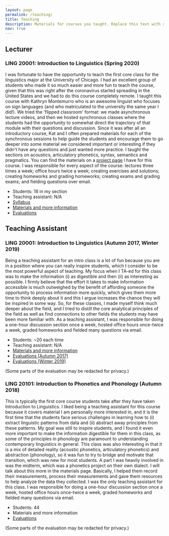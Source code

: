 ```yaml
---
layout: page
permalink: /teaching/
title: Teaching
description: Materials for courses you taught. Replace this text with your description.
nav: true
---
```


## Lecturer
### LING 20001: Introduction to Linguistics (Spring 2020)

I was fortunate to have the opportunity to teach the first core class for the linguistics major at the University of Chicago. I had an excellent group of students who made it so much easier and more fun to teach the course, given that this was right after the coronavirus started spreading in the United States and we had to do this course completely remote. I taught this course with Kathryn Montemurro who is an awesome linguist who focuses on sign languages (and who matriculated to the university the same year I did!). We tried the 'flipped classroom' format: we made asynchronous lecture videos, and then we hosted synchronous classes where the students had the opportunity to somewhat direct the trajectory of that module with their questions and discussion. Since it was after all an introductory course, Kat and I often prepared materials for each of the synchronous sessions to help guide the students and encourage them to go deeper into some material we considered important or interesting if they didn't have any questions and just wanted more practice. I taught the sections on acoustics, articulatory phonetics, syntax, semantics and pragmatics. You can find the materials on a [project page](https://rhodb.github.io/projects/teaching-intro) I have for this course. I was responsible for every aspect of the course: lectures three times a week; office hours twice a week; creating exercises and solutions; creating homeworks and grading homeworks; creating exams and grading exams; and fielding questions over email.

* Students: 18 in my section
* Teaching assistant: N/A
* <a href= "{{ '/assets/pdf/200406_SyllabusRhodes.pdf' | relative_url }}">Syllabus</a>
* [Materials and more information](https://rhodb.github.io/projects/teaching-intro)
* <a href= "{{ '/assets/pdf/210108_course-evaluation.pdf' | relative_url }}">Evaluations</a>


## Teaching Assistant
### LING 20001: Introduction to Linguistics (Autumn 2017, Winter 2019)

Being a teaching assistant for an intro class is a lot of fun because you are in a position where you can really inspire students, which I consider to be the most powerful aspect of teaching. My focus when I TA-ed for this class was to make the information (i) as digestible and then (ii) as interesting as possible. I firmly believe that the effort it takes to make information accessible is much outweighed by the benefit of affording someone the opportunity to process information more quickly, which gives them more time to think deeply about it and this I argue increases the chance they will be inspired in some way. So, for these classes, I made myself think much deeper about the field, and I tried to distill the core analytical principles of the field as well as find connections to other fields the students may have been more familiar with. As a teaching assistant, I was responsible for doing a one-hour discussion section once a week, hosted office hours once-twice a week, graded homeworks and fielded many questions via email.

* Students: ~20 each time
* Teaching assistant: N/A
* [Materials and more information](https://rhodb.github.io/projects/ta-intro)
* <a href= "{{ '/assets/pdf/210108_intro-ta-evals-1.pdf' | relative_url }}">Evaluations (Autumn 2017)</a>
* <a href= "{{ '/assets/pdf/210108_intro-ta-evals-2.pdf' | relative_url }}">Evaluations (Winter 2019)</a>

(Some parts of the evaluation may be redacted for privacy.)



### LING 20101: Introduction to Phonetics and Phonology (Autumn 2018)

This is typically the first core course students take after they have taken Introduction to Linguistics. I liked being a teaching assistant for this course because it covers material I am personally more interested in, and it is the first time that the students face serious challenges in learning how to (i) extract linguistic patterns from data and (ii) abstract away principles from these patterns. My goal was still to inspire students, and I found it even more important to make the information digestible for them in this class, as some of the principles in phonology are paramount to understanding contemporary linguistics in general. This class was also interesting in that it is a mix of detailed reality (acoustic phonetics, articulatory phonetics) and abstraction (phonology), so it was fun to try to bridge and motivate that transition, which was new for most students. A part I was heavily involved in was the midterm, which was a phonetics project on their own dialect. I will talk about this more in the materials page. Basically, I helped them record their measurements, process their measurements and gave them resources to help analyze the data they collected. I was the only teaching assistant for this class. I was responsible for doing a one-hour discussion section once a week, hosted office hours once-twice a week, graded homeworks and fielded many questions via email.

* Students: 44
* Materials and more information
* <a href= "{{ '/assets/pdf/210108_phoneticsphonology-evals.pdf' | relative_url }}">Evaluations</a>

(Some parts of the evaluation may be redacted for privacy.)